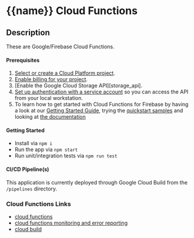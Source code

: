 # {{name}} Cloud Functions

## Description
These are Google/Firebase Cloud Functions.

#### Prerequisites
1.  [Select or create a Cloud Platform project][projects].
1.  [Enable billing for your project][billing].
1.  [Enable the Google Cloud Storage API][storage_api].
1.  [Set up authentication with a service account][auth] so you can access the API from your local workstation.
1. To learn how to get started with Cloud Functions for Firebase by having a look at our [Getting Started Guide](https://firebase.google.com/docs/functions/get-started), trying the [quickstart samples](/quickstarts) and looking at [the documentation](https://firebase.google.com/docs/functions)

#### Getting Started
* Install via `npm i`
* Run the app via `npm start`
* Run unit/integration tests via `npm run test`

#### CI/CD Pipeline(s)
This application is currently deployed through Google Cloud Build from the `/pipelines` directory.

###  Cloud Functions Links
* [cloud functions][service]
* [cloud functions monitoring and error reporting][monitoring]
* [cloud build][build-triggers]

[service]: https://console.firebase.google.com/u/1/project/{{projectId}}/functions/list
[monitoring]: https://console.firebase.google.com/u/1/project/{{projectId}}/functions/logs?search=&&severity=DEBUG
[projects]: https://console.cloud.google.com/project
[billing]: https://support.google.com/cloud/answer/6293499#enable-billing
[auth]: https://cloud.google.com/docs/authentication/getting-started
[build-triggers]: https://console.cloud.google.com/cloud-build/triggers?authuser=1&project={{projectId}}
